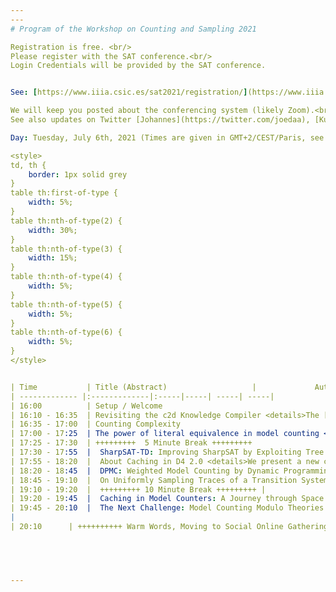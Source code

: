 ```yaml
---
---
# Program of the Workshop on Counting and Sampling 2021

Registration is free. <br/>
Please register with the SAT conference.<br/>
Login Credentials will be provided by the SAT conference.


See: [https://www.iiia.csic.es/sat2021/registration/](https://www.iiia.csic.es/sat2021/registration/)

We will keep you posted about the conferencing system (likely Zoom).<br/>
See also updates on Twitter [Johannes](https://twitter.com/joedaa), [Kuldeep](https://twitter.com/ksmeel), [Mate](https://twitter.com/SoosMate).

Day: Tuesday, July 6th, 2021 (Times are given in GMT+2/CEST/Paris, see [your timezone](https://everytimezone.com/s/4630fcac))

<style>
td, th {
    border: 1px solid grey
}
table th:first-of-type {
    width: 5%;
}
table th:nth-of-type(2) {
    width: 30%;
}
table th:nth-of-type(3) {
    width: 15%;
}
table th:nth-of-type(4) {
    width: 5%;
}
table th:nth-of-type(5) {
    width: 5%;
}
table th:nth-of-type(6) {
    width: 5%;
}
</style>


| Time           | Title (Abstract)                   |             Author(s) | Slides       | Recordings | References | 
| ------------- |:-------------|:-----|-----| -----| -----|
| 16:00          | Setup / Welcome                                       |                            [Johannes K. Fichte](https://iccl.inf.tu-dresden.de/web/Johannes_Fichte/en), [Markus Hecher](https://informatics.tuwien.ac.at/people/markus-hecher) | |
| 16:10 - 16:35  | Revisiting the c2d Knowledge Compiler <details>The [c2d knowledge compiler](http://reasoning.cs.ucla.edu/c2d/) has been around for more than a decade. Its main purpose is to compile knowledge bases in CNF form into Negation Normal Form (NNF) circuits that satisfy the properties of decomposability, determinism and smoothness. These circuits are tractable, allowing a number of hard queries to be computed in time linear in the circuit size. Perhaps the most common of these queries are the ones related to model counting and weighted model counting. The c2d knowledge compiler also underlies the [ACE system](http://reasoning.cs.ucla.edu/ace/), which compiles Bayesian networks into Arithmetic Circuits (ACs), allowing probabilistic inference on the Bayesian network in time linear in the AC size. In this talk, I will revisit the architectural design and underlying algorithms of the c2d compiler, in light of the upcoming release of c2d version 3.0. I will discuss how c2d performs decompositions, how it does formula caching and how it utilizes the technology underlying SAT solvers based on CDCL. Some of these ingredients of c2d have evolved beyond what has been reported in the earlier publications that appeared when c2d was first released.</details>                             |                            [Adnan Darwiche](http://web.cs.ucla.edu/~darwiche/) | [Slides](../../assets/files/2021/WCS_2021_slides_1_c2d.pdf) | [Lecture Video](https://youtu.be/2S83rg23518) |  |
| 16:35 - 17:00  | Counting Complexity                                                 <details>Reductions are an essential tool to show the hardness of problems. For counting problems, due to the well-known "easy to decide, hard to count" behavior, reductions are particularly challenging to define. On the one hand, if they are based too directly on the underlying decision problem, they are not powerful enough to capture the essence of a counting class, on the other hand, if they are not, they might be too powerful. In this talk, I will come back on some old attempt to define reduction in the context of counting, recall the notion of subtractive reductions in its original formulation and exemplifies its usefulness through hardness results in non monotonic reasoning and query answering. </details>              |               [Arnaud Durand](https://webusers.imj-prg.fr/~arnaud.durand/) |[Slides](../../assets/files/2021/WCS_2021_slides_2_CountingComplexity.pdf) |  [Video](#tba) | [Paper](https://link.springer.com/chapter/10.1007%2F3-540-44612-5_28) |
| 17:00 - 17:25  | The power of literal equivalence in model counting <details>The past two decades have seen the significant improvements of the scalability of practical model counters, which have been quite influential in many applications from artificial intelligence to formal verification. While most of exact counters fall into two categories, search-based and compilation-based, Huang and Darwiche's remarkable observation ties these two categories: the trace of a search-based exact model counter corresponds to a Decision-DNNF formula. Taking advantage of literal equivalences, this paper designs an efficient model counting technique such that its trace is a generalization of Decision-DNNF. We first propose a generalization of Decision-DNNF, called CCDD, to capture literal equivalences, then show that CCDD supports model counting in linear time, and finally design a model counter, called ExactMC, whose trace corresponds to CCDD. We perform an extensive experimental evaluation over a comprehensive set of benchmarks and conduct performance comparison of ExactMC vis-a-vis the state of the art counters, c2d, miniC2D, D4, ADDMC, and Ganak. Our empirical evaluation demonstrates ExactMC can solve 885 instances while the prior state of the art could solve only 843 instances, representing a significant improvement of 42 instances.<br/> This paper appeared at [AAAI-21](https://ojs.aaai.org/index.php/AAAI/article/view/16503)</details>                | [Yong Lai](https://scholar.google.com/citations?user=aDUTdMsAAAAJ&hl=en) | [Slides](../../assets/files/2021/WCS_2021_slides_3_Literal-equiv.pdf)  | [Video](#tba) | (Paper)[https://ojs.aaai.org/index.php/AAAI/article/view/16503)|
| 17:25 - 17:30  | +++++++++  5 Minute Break +++++++++                                                    | | |
| 17:30 - 17:55  |  SharpSAT-TD: Improving SharpSAT by Exploiting Tree Decompositions <details>We describe SharpSAT-TD, our submission to Model Counting Competition 2021, which solved the most public instances in both tracks 1 and 2. SharpSAT-TD is based on SharpSAT, with the primary novel feature being the integration of low-width tree decompositions to the decision heuristic of the counter. Another significant new feature is a new preprocessor, implementing among other techniques complete vivification and a treewidth-aware version of the B+E algorithm. SharpSAT-TD extends SharpSAT also by directly supporting weighted model counting.</details> |   [Tuukka Korhonen](https://tuukkakorhonen.com/), [Matti Järvisalo](https://www.cs.helsinki.fi/u/mjarvisa/)|[Slides](../../assets/files/2021/WCS_2021_slides_4_sharpsat-TD.pdf)  | [Video](https://cloudstore.zih.tu-dresden.de/index.php/s/naxGSe6aLYAzarE) |[Abstract](../../assets/files/2021/WCS_2021_abstract_4_sharpsat-TD.pdf)  |
| 17:55 - 18:20  |  About Caching in D4 2.0 <details>We present a new caching scheme and new cache management strategy that have been implemented in the last release of our compilation-based model counter, D4. The caching scheme consists in storing for each entry (a CNF formula forming a connected component given a current variable assignment, together with its model count) the corresponding set of variables and the corresponding set of clauses, except those clauses of the CNF formula that are satisfied or not shortened when conditioned by the assignment. The cache management strategy includes a cache cleaning strategy, based not only on the ages of the entries but also on the proportion of entries of the same size that led to positive hits. It also includes a cache insertion strategy, that aims to memory saving by avoiding to store in the cache every CNF formula that is encountered during search.</details>                                           |   [Jean-Marie Lagniez](http://www.cril.univ-artois.fr/~lagniez/), [Pierre Marquis](http://www.cril.univ-artois.fr/~marquis/Home,_sweet_home.html) | [Slides](../../assets/files/2021/WCS_2021_slides_5_cachingD4.pdf) | [Video](https://cloudstore.zih.tu-dresden.de/index.php/s/soFyw4Zt9GscWFX)  | [Abstract](#tba) |
| 18:20 - 18:45  |  DPMC: Weighted Model Counting by Dynamic Programming on Project-Join Trees <details> We describe the model-counting framework DPMC, which combines the model counters ADDMC and TensorOrder. DPMC is a unifying dynamic-programming framework to compute exact literal-weighted model counts of formulas in conjunctive normal form. At the center of our framework are project-join trees, which specify efficient project-join orders to apply additive projections (variable eliminations) and joins (clause multiplications). In this framework, model counting is performed in two phases. First, the planning phase constructs a project-join tree from a formula. Second, the execution phase computes the model count of the formula, employing dynamic programming as guided by the project-join tree. We empirically evaluate various methods for the planning phase and compare constraint-satisfaction heuristics with tree-decomposition tools. We also investigate the performance of different data structures for the execution phase and compare algebraic decision diagrams with tensors. We show that our dynamic-programming model-counting framework DPMC is competitive with the state-of-the-art exact weighted model counters Cachet, c2d, D4, and miniC2D. <br/>DPMC is the predecessor of the weighted projected model counter ProCount. For projected counting, ProCount processes additive variables and existential variables differently by using project-join trees that are graded. ProCount is competitive with the existing exact weighted projected model counters D4P, projMC, and reSSAT.<br/> [Source code, benchmarks, and experimental data are available publicly](https://github.com/vardigroup/DPMC). </details>|  [Jeffrey M. Dudek](https://jmd11.web.rice.edu/), [Vu H. N. Phan](https://vuphan314.github.io/), [Moshe Y. Vardi](https://www.cs.rice.edu/~vardi/) | [Slides](../../assets/files/2021/WCS_2021_slides_6_dpmc.pdf) | [Video](https://cloudstore.zih.tu-dresden.de/index.php/s/iKqENRN2NJp9seB)| [Paper](https://link.springer.com/chapter/10.1007/978-3-030-58475-7_13)
| 18:45 - 19:10  |  On Uniformly Sampling Traces of a Transition System <details>A key problem in constrained random verification (CRV) concerns generation of input stimuli that result in good coverage of the system’s runs in targeted corners of its behavior space. Existing CRV solutions however provide no formal guarantees on the distribution of the system’s runs. In this work, we take a first step towards solving this problem. We present an algorithm based on Algebraic Decision Diagrams for sampling bounded traces(i.e. sequences of states) of a sequential circuit with provable uniformity (or bias) guarantees,while satisfying given constraints. We have implemented our algorithm in a tool called TraceSampler. Extensive experiments show that TraceSampler outperforms alternative approaches that provide similar uniformity guarantees. This work was presented at ICCAD 2020.</details> |  [Moshe Y. Vardi](https://www.cs.rice.edu/~vardi/), [Aditya A. Shrotri](https://www.cs.rice.edu/~as128/), [Supratik Chakraborty](https://www.cse.iitb.ac.in/~supratik/)| [Slides](../../assets/files/2021/WCS_2021_slides_7_TraceSampling.pdf)  |  [Video](https://cloudstore.zih.tu-dresden.de/index.php/s/t7aNkBjxJRMqAtm) | [Paper](https://arxiv.org/abs/2008.05102)
| 19:10 - 19:20  |  +++++++++ 10 Minute Break +++++++++ |              |              |
| 19:20 - 19:45  |  Caching in Model Counters: A Journey through Space and Time<details>We investigate the role of the cache in CDCL-based model counters. Intuitively, we would expect the solving time of a model counter to decrease as the maximum allowed size of its cache increases. We find that constraining the cache size does not have a large influence on the solving time, and demonstrate that this is due to the characteristics of good branching heuristics. These heuristics do not only yield small search trees, but also give rise to components encountered only in small parts of those trees. Consequently, we only need to store the model counts of these components for a short while, and can soon safely delete them to free up cache space for new components. Finally, we demonstrate that, using a machine learning approach, we can predict surprisingly accurately whether the model count of a given component should be kept in the cache, or whether it should be discarded.</details> |  [Jeroen Rook](), [Anna Latour](https://www.universiteitleiden.nl/en/staffmembers/anna-latour#tab-1), [Holger Hoos](https://www.universiteitleiden.nl/en/staffmembers/holger-hoos#tab-1), [Siegfried Nijssen](https://www.info.ucl.ac.be/~snijssen/) | [Slides](../../assets/files/2021/WCS_2021_slides_8_cachingSchemes.pdf) | [Video](https://cloudstore.zih.tu-dresden.de/index.php/s/4aRmLwHr5jZrkoi)| [Abstract](../../assets/files/2021/WCS_2021_abstract_8_cachingSchemes.pdf) |
| 19:45 - 20:10  |  The Next Challenge: Model Counting Modulo Theories <details>The rise of Satisfiability Modulo Theories in the last approximately two decades has enabled cutting-edge progress in program verification, automatic test generation, symbolic execution, program synthesis, type inference, motion planning, security exploit detection, constraint satisfaction, and numerous other exciting areas of research. Yet satisfiability alone is insufficient to handle many of the corresponding quantitative analyses in those same areas; we need to be able to count models as well.<br/> Significant progress has been made in model counting for propositional formulas, and there is increasing interest for model counting in more expressive domains. On the other hand, SMT solvers are able to check satisfiability of constraints over combinations of many different theories. The future seems clear: model counting modulo theories (MCMT) is the next big challenge.<br/> In this talk I will describe recent advances in model counting for various domains including strings, linear and nonlinear arithmetic, arrays, and recursive data structures. My own work includes recent results in model counting for arrays and earlier work in model counting for strings.<br/> The main purpose of the talk will be to point out instances in which satisfiability-checking or all-SAT algorithms for some of these domains have been converted into model-counting algorithms. Finally, we will end with a call to action for SAT and SMT researchers to apply their methods to the problem of model counting modulo theories.</details>|  [Lucas Bang](https://www.cs.hmc.edu/~bang/)| [Slides](../../assets/files/2021/WCS_2021_slides_9_MCmeetsSMT.pdf) | [Video](#tba) | 
| 
| 20:10      | ++++++++++ Warm Words, Moving to Social Online Gathering +++++++++ |  [Johannes K. Fichte](https://iccl.inf.tu-dresden.de/web/Johannes_Fichte/en), [Markus Hecher](https://informatics.tuwien.ac.at/people/markus-hecher) | | [Video](https://cloudstore.zih.tu-dresden.de/index.php/s/qfRirF8AnQwptkY)|
 




---
```

